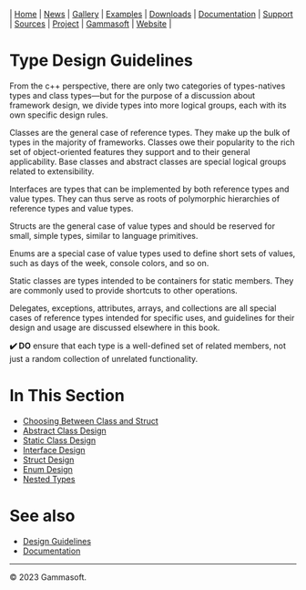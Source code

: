 | [Home](home.md) | [News](news.md) | [Gallery](gallery.md) | [Examples](examples.md) | [Downloads](downloads.md) | [Documentation](documentation.md) | [Support](support.md) | [Sources](https://github.com/gammasoft71/xtd) | [Project](https://sourceforge.net/projects/xtdpro/) | [Gammasoft](gammasoft.md) | [Website](https://gammasoft71.github.io/xtd) |

# Type Design Guidelines

From the c++ perspective, there are only two categories of types-natives types and class types—but for the purpose of a discussion about framework design, we divide types into more logical groups, each with its own specific design rules.

Classes are the general case of reference types. They make up the bulk of types in the majority of frameworks. Classes owe their popularity to the rich set of object-oriented features they support and to their general applicability. Base classes and abstract classes are special logical groups related to extensibility.

Interfaces are types that can be implemented by both reference types and value types. They can thus serve as roots of polymorphic hierarchies of reference types and value types.

Structs are the general case of value types and should be reserved for small, simple types, similar to language primitives.

Enums are a special case of value types used to define short sets of values, such as days of the week, console colors, and so on.

Static classes are types intended to be containers for static members. They are commonly used to provide shortcuts to other operations.

Delegates, exceptions, attributes, arrays, and collections are all special cases of reference types intended for specific uses, and guidelines for their design and usage are discussed elsewhere in this book.

**✔️ DO** ensure that each type is a well-defined set of related members, not just a random collection of unrelated functionality.

# In This Section

* [Choosing Between Class and Struct](choosing_between_class_and_struct.md)
* [Abstract Class Design](abstract_class_design.md)
* [Static Class Design](static_class_design.md)
* [Interface Design](interface_design.md)
* [Struct Design](struct_design.md)
* [Enum Design](enum_design.md)
* [Nested Types](nested_types.md)

# See also

* [Design Guidelines](design_guidelines.md)
* [Documentation](documentation.md)

______________________________________________________________________________________________

© 2023 Gammasoft.
